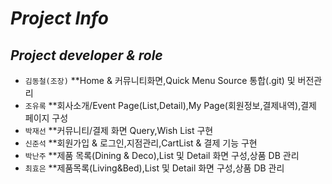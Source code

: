 *Project Info*
===================

*Project developer & role*
-------------------
* <code>김동철(조장)</code> 
  **Home & 커뮤니티화면,Quick Menu Source 통합(.git) 및 버전관리 
* <code>조유록</code> 
  **회사소개/Event Page(List,Detail),My Page(회원정보,결제내역),결제 페이지 구성
* <code>박재선</code>
  **커뮤니티/결제 화면 Query,Wish List 구현
* <code>신준석</code>
 **회원가입 & 로그인,지점관리,CartList & 결제 기능 구현
* <code>박난주</code>
 **제품 목록(Dining & Deco),List 및 Detail 화면 구성,상품 DB 관리
* <code>최효은</code> 
 **제품목록(Living&Bed),List 및 Detail 화면 구성,상품 DB 관리




